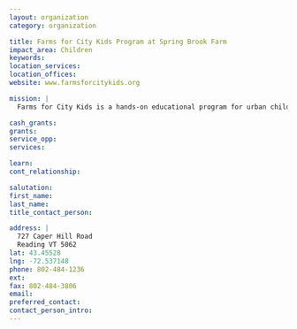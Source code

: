 ```yaml
---
layout: organization
category: organization

title: Farms for City Kids Program at Spring Brook Farm
impact_area: Children
keywords: 
location_services: 
location_offices: 
website: www.farmsforcitykids.org

mission: |
  Farms for City Kids is a hands-on educational program for urban children that focuses on practical learning and teamwork as kids care for farm animals and crops.

cash_grants: 
grants: 
service_opp: 
services: 

learn: 
cont_relationship: 

salutation: 
first_name: 
last_name: 
title_contact_person: 

address: |
  727 Caper Hill Road  
  Reading VT 5062
lat: 43.45528
lng: -72.537148
phone: 802-484-1236
ext: 
fax: 802-484-3806
email: 
preferred_contact: 
contact_person_intro: 
---
```

